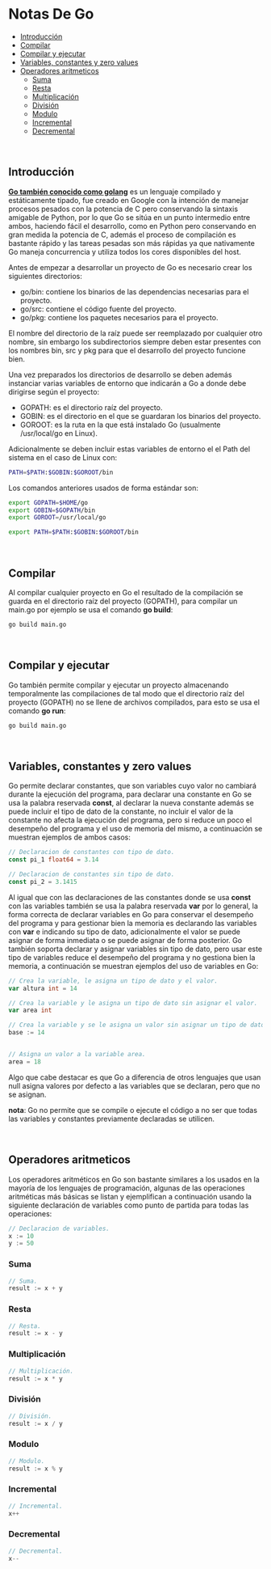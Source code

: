 # Notas De Go

- [Introducción](#introducción)
- [Compilar](#compilar)
- [Compilar y ejecutar](#compilar-y-ejecutar)
- [Variables, constantes y zero values](#variables-constantes-y-zero-values)
- [Operadores aritmeticos](#operadores-aritmeticos)
  - [Suma](#suma)
  - [Resta](#resta)
  - [Multiplicación](#multiplicación)
  - [División](#división)
  - [Modulo](#modulo)
  - [Incremental](#incremental)
  - [Decremental](#decremental)

<br>

## Introducción

[**Go también conocido como golang**](https://golang.org/) es un lenguaje compilado y estáticamente tipado, fue creado en Google con la intención de manejar procesos pesados con la potencia de C pero conservando la sintaxis amigable de Python, por lo que Go se sitúa en un punto intermedio entre ambos, haciendo fácil el desarrollo, como en Python pero conservando en gran medida la potencia de C, además el proceso de compilación es bastante rápido y las tareas pesadas son más rápidas ya que nativamente Go maneja concurrencia y utiliza todos los cores disponibles del host.

Antes de empezar a desarrollar un proyecto de Go es necesario crear los siguientes directorios:

- go/bin: contiene los binarios de las dependencias necesarias para el proyecto.
- go/src: contiene el código fuente del proyecto.
- go/pkg: contiene los paquetes necesarios para el proyecto.

El nombre del directorio de la raíz puede ser reemplazado por cualquier otro nombre, sin embargo los subdirectorios siempre deben estar presentes con los nombres bin, src y pkg para que el desarrollo del proyecto funcione bien.

Una vez preparados los directorios de desarrollo se deben además instanciar varias variables de entorno que indicarán a Go a donde debe dirigirse según el proyecto:

- GOPATH: es el directorio raíz del proyecto.
- GOBIN: es el directorio en el que se guardaran los binarios del proyecto.
- GOROOT: es la ruta en la que está instalado Go (usualmente /usr/local/go en Linux).

Adicionalmente se deben incluir estas variables de entorno el el Path del sistema en el caso de Linux con:

```bash
PATH=$PATH:$GOBIN:$GOROOT/bin
```

Los comandos anteriores usados de forma estándar son:

```bash
export GOPATH=$HOME/go
export GOBIN=$GOPATH/bin
export GOROOT=/usr/local/go

export PATH=$PATH:$GOBIN:$GOROOT/bin
```

<br>

## Compilar

Al compilar cualquier proyecto en Go el resultado de la compilación se guarda en el directorio raíz del proyecto (GOPATH), para compilar un main.go por ejemplo se usa el comando **go build**:

```bash
go build main.go
```

<br>

## Compilar y ejecutar

Go también permite compilar y ejecutar un proyecto almacenando temporalmente las compilaciones de tal modo que el directorio raíz del proyecto (GOPATH) no se llene de archivos compilados, para esto se usa el comando **go run**:

```bash
go build main.go
```

<br>

## Variables, constantes y zero values

Go permite declarar constantes, que son variables cuyo valor no cambiará durante la ejecución del programa, para declarar una constante en Go se usa la palabra reservada **const**, al declarar la nueva constante además se puede incluir el tipo de dato de la constante, no incluir el valor de la constante no afecta la ejecución del programa, pero si reduce un poco el desempeño del programa y el uso de memoria del mismo, a continuación se muestran ejemplos de ambos casos:

```go
// Declaracion de constantes con tipo de dato.
const pi_1 float64 = 3.14

// Declaracion de constantes sin tipo de dato.
const pi_2 = 3.1415
```

Al igual que con las declaraciones de las constantes donde se usa **const** con las variables también se usa la palabra reservada **var** por lo general, la forma correcta de declarar variables en Go para conservar el desempeño del programa y para gestionar bien la memoria es declarando las variables con **var** e indicando su tipo de dato, adicionalmente el valor se puede asignar de forma inmediata o se puede asignar de forma posterior. Go también soporta declarar y asignar variables sin tipo de dato, pero usar este tipo de variables reduce el desempeño del programa y no gestiona bien la memoria, a continuación se muestran ejemplos del uso de variables en Go:

```go
// Crea la variable, le asigna un tipo de dato y el valor.
var altura int = 14

// Crea la variable y le asigna un tipo de dato sin asignar el valor.
var area int

// Crea la variable y se le asigna un valor sin asignar un tipo de dato.
base := 14


// Asigna un valor a la variable area.
area = 18
```

Algo que cabe destacar es que Go a diferencia de otros lenguajes que usan null asigna valores por defecto a las variables que se declaran, pero que no se asignan.

**nota**: Go no permite que se compile o ejecute el código a no ser que todas las variables y constantes previamente declaradas se utilicen.

<br>

## Operadores aritmeticos

Los operadores aritméticos en Go son bastante similares a los usados en la mayoría de los lenguajes de programación, algunas de las operaciones aritméticas más básicas se listan y ejemplifican a continuación usando la siguiente declaración de variables como punto de partida para todas las operaciones:

```go
// Declaracion de variables.
x := 10
y := 50
```

### Suma

```go
// Suma.
result := x + y
```

### Resta

```go
// Resta.
result := x - y
```

### Multiplicación

```go
// Multiplicación.
result := x * y
```

### División

```go
// División.
result := x / y
```

### Modulo

```go
// Modulo.
result := x % y
```

### Incremental

```go
// Incremental.
x++
```

### Decremental

```go
// Decremental.
x--
```
